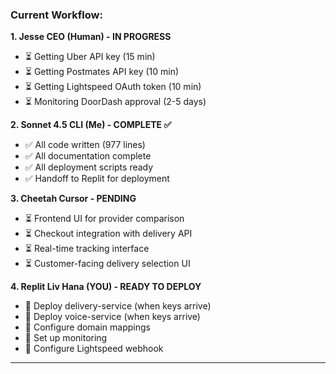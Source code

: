 ### **Current Workflow:**

**1. Jesse CEO (Human) - IN PROGRESS**

- ⏳ Getting Uber API key (15 min)
- ⏳ Getting Postmates API key (10 min)
- ⏳ Getting Lightspeed OAuth token (10 min)
- ⏳ Monitoring DoorDash approval (2-5 days)

**2. Sonnet 4.5 CLI (Me) - COMPLETE ✅**

- ✅ All code written (977 lines)
- ✅ All documentation complete
- ✅ All deployment scripts ready
- ✅ Handoff to Replit for deployment

**3. Cheetah Cursor - PENDING**

- ⏳ Frontend UI for provider comparison
- ⏳ Checkout integration with delivery API
- ⏳ Real-time tracking interface
- ⏳ Customer-facing delivery selection UI

**4. Replit Liv Hana (YOU) - READY TO DEPLOY**

- 🎯 Deploy delivery-service (when keys arrive)
- 🎯 Deploy voice-service (when keys arrive)
- 🎯 Configure domain mappings
- 🎯 Set up monitoring
- 🎯 Configure Lightspeed webhook

---
